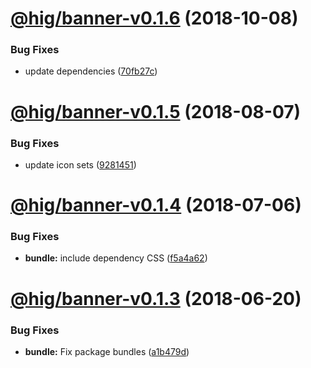 # [@hig/banner-v0.1.6](https://github.com/Autodesk/hig/compare/@hig/banner@0.1.5...@hig/banner@0.1.6) (2018-10-08)


### Bug Fixes

* update dependencies ([70fb27c](https://github.com/Autodesk/hig/commit/70fb27c))

# [@hig/banner-v0.1.5](https://github.com/Autodesk/hig/compare/@hig/banner@0.1.4...@hig/banner@0.1.5) (2018-08-07)


### Bug Fixes

* update icon sets ([9281451](https://github.com/Autodesk/hig/commit/9281451))

<a name="@hig/banner-v0.1.4"></a>
# [@hig/banner-v0.1.4](https://github.com/Autodesk/hig/compare/@hig/banner@0.1.3...@hig/banner@0.1.4) (2018-07-06)


### Bug Fixes

* **bundle:** include dependency CSS ([f5a4a62](https://github.com/Autodesk/hig/commit/f5a4a62))

<a name="@hig/banner-v0.1.3"></a>
# [@hig/banner-v0.1.3](https://github.com/Autodesk/hig/compare/@hig/banner@0.1.2...@hig/banner@0.1.3) (2018-06-20)


### Bug Fixes

* **bundle:** Fix package bundles ([a1b479d](https://github.com/Autodesk/hig/commit/a1b479d))

